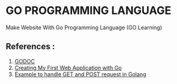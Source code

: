 # GO PROGRAMMING LANGUAGE
Make Website With Go Programming Language (GO Learning)

<h2>References :</h2>
<ol>
	<li>
		<a href="//godoc.org">
			GODOC
		</a>
	</li>
	<li>
		<a href="//blog.scottlogic.com/2017/02/28/building-a-web-app-with-go.html">
			Creating My First Web Application with Go
		</a>
	</li>
	<li>
		<a href="//www.golangprograms.com/example-to-handle-get-and-post-request-in-golang.html">
            Example to handle GET and POST request in Golang
		</a>
	</li>
</ol>